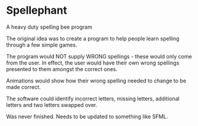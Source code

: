 # Spellephant
A heavy duty spelling bee program

The original idea was to create a program to help people learn spelling through a few simple games.

The program would NOT supply WRONG spellings - these would only come from the user. In effect, the user would have their own wrong spellings presented to them amongst the correct ones.

Animations would show how their wrong spelling needed to change to be made correct.

The software could identify incorrect letters, missing letters, additional letters and two letters swapped over.

Was never finished. Needs to be updated to something like SFML.
